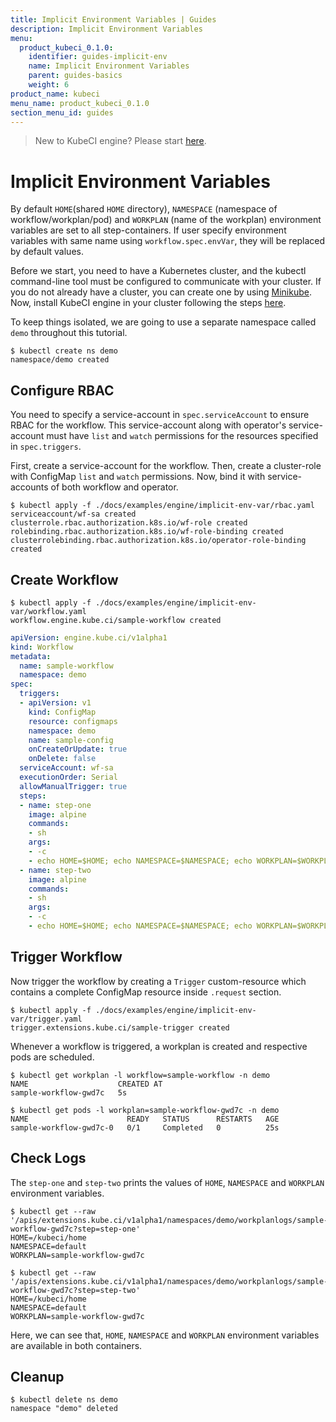 ```yaml
---
title: Implicit Environment Variables | Guides
description: Implicit Environment Variables
menu:
  product_kubeci_0.1.0:
    identifier: guides-implicit-env
    name: Implicit Environment Variables
    parent: guides-basics
    weight: 6
product_name: kubeci
menu_name: product_kubeci_0.1.0
section_menu_id: guides
---
```


> New to KubeCI engine? Please start [here](/docs/concepts/README.md).

# Implicit Environment Variables

By default `HOME`(shared `HOME` directory), `NAMESPACE` (namespace of workflow/workplan/pod) and `WORKPLAN` (name of the workplan) environment variables are set to all step-containers. If user specify environment variables with same name using `workflow.spec.envVar`, they will be replaced by default values.

Before we start, you need to have a Kubernetes cluster, and the kubectl command-line tool must be configured to communicate with your cluster. If you do not already have a cluster, you can create one by using [Minikube](https://github.com/kubernetes/minikube). Now, install KubeCI engine in your cluster following the steps [here](/docs/setup/engine/install.md).

To keep things isolated, we are going to use a separate namespace called `demo` throughout this tutorial.

```console
$ kubectl create ns demo
namespace/demo created
```

## Configure RBAC

You need to specify a service-account in `spec.serviceAccount` to ensure RBAC for the workflow. This service-account along with operator's service-account must have `list` and `watch` permissions for the resources specified in `spec.triggers`.

First, create a service-account for the workflow. Then, create a cluster-role with ConfigMap `list` and `watch` permissions. Now, bind it with service-accounts of both workflow and operator.

```console
$ kubectl apply -f ./docs/examples/engine/implicit-env-var/rbac.yaml
serviceaccount/wf-sa created
clusterrole.rbac.authorization.k8s.io/wf-role created
rolebinding.rbac.authorization.k8s.io/wf-role-binding created
clusterrolebinding.rbac.authorization.k8s.io/operator-role-binding created
```

## Create Workflow

```console
$ kubectl apply -f ./docs/examples/engine/implicit-env-var/workflow.yaml
workflow.engine.kube.ci/sample-workflow created
```

```yaml
apiVersion: engine.kube.ci/v1alpha1
kind: Workflow
metadata:
  name: sample-workflow
  namespace: demo
spec:
  triggers:
  - apiVersion: v1
    kind: ConfigMap
    resource: configmaps
    namespace: demo
    name: sample-config
    onCreateOrUpdate: true
    onDelete: false
  serviceAccount: wf-sa
  executionOrder: Serial
  allowManualTrigger: true
  steps:
  - name: step-one
    image: alpine
    commands:
    - sh
    args:
    - -c
    - echo HOME=$HOME; echo NAMESPACE=$NAMESPACE; echo WORKPLAN=$WORKPLAN;
  - name: step-two
    image: alpine
    commands:
    - sh
    args:
    - -c
    - echo HOME=$HOME; echo NAMESPACE=$NAMESPACE; echo WORKPLAN=$WORKPLAN;
```

## Trigger Workflow

Now trigger the workflow by creating a `Trigger` custom-resource which contains a complete ConfigMap resource inside `.request` section.

```console
$ kubectl apply -f ./docs/examples/engine/implicit-env-var/trigger.yaml
trigger.extensions.kube.ci/sample-trigger created
```

Whenever a workflow is triggered, a workplan is created and respective pods are scheduled.

```console
$ kubectl get workplan -l workflow=sample-workflow -n demo
NAME                    CREATED AT
sample-workflow-gwd7c   5s
```

```console
$ kubectl get pods -l workplan=sample-workflow-gwd7c -n demo
NAME                      READY   STATUS      RESTARTS   AGE
sample-workflow-gwd7c-0   0/1     Completed   0          25s
```

## Check Logs

The `step-one` and `step-two` prints the values of `HOME`, `NAMESPACE` and `WORKPLAN` environment variables.

```console
$ kubectl get --raw '/apis/extensions.kube.ci/v1alpha1/namespaces/demo/workplanlogs/sample-workflow-gwd7c?step=step-one'
HOME=/kubeci/home
NAMESPACE=default
WORKPLAN=sample-workflow-gwd7c
```

```console
$ kubectl get --raw '/apis/extensions.kube.ci/v1alpha1/namespaces/demo/workplanlogs/sample-workflow-gwd7c?step=step-two'
HOME=/kubeci/home
NAMESPACE=default
WORKPLAN=sample-workflow-gwd7c
```

Here, we can see that, `HOME`, `NAMESPACE` and `WORKPLAN` environment variables are available in both containers.

## Cleanup

```console
$ kubectl delete ns demo
namespace "demo" deleted
```
